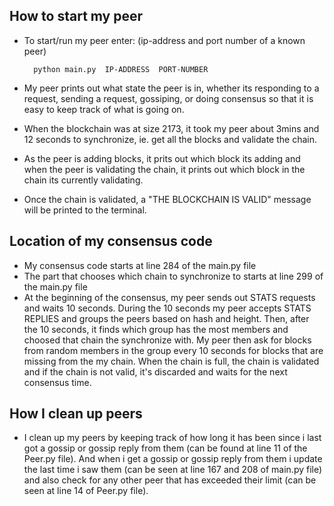 ## How to start my peer

- To start/run my peer enter: (ip-address and port number of a known peer)
    
        python main.py  IP-ADDRESS  PORT-NUMBER

- My peer prints out what state the peer is in, whether its responding to a request, sending a request, gossiping, or doing consensus so that it is easy to keep track of what is going on.
- When the blockchain was at size 2173, it took my peer about 3mins and 12 seconds to synchronize, ie. get all the blocks and validate the chain.
- As the peer is adding blocks, it prits out which block its adding and when the peer is validating the chain, it prints out which block in the chain its currently validating.
- Once the chain is validated, a "THE BLOCKCHAIN IS VALID" message will be printed to the terminal.

## Location of my consensus code

- My consensus code starts at line 284 of the main.py file
- The part that chooses which chain to synchronize to starts at line 299 of the main.py file
- At the beginning of the consensus, my peer sends out STATS requests and waits 10 seconds. During the 10 seconds my peer accepts STATS REPLIES and groups the peers based on hash and height. Then, after the 10 seconds, it finds which group has the most members and choosed that chain the synchronize with. My peer then ask for blocks from random members in the group every 10 seconds for blocks that are missing from the my chain. When the chain is full, the chain is validated and if the chain is not valid, it's discarded and waits for the next consensus time.

## How I clean up peers

- I clean up my peers by keeping track of how long it has been since i last got a gossip or gossip reply from them (can be found at line 11 of the Peer.py file). And when i get a gossip or gossip reply from them i update the last time i saw them (can be seen at line 167 and 208 of main.py file) and also check for any other peer that has exceeded their limit (can be seen at line 14 of Peer.py file).
